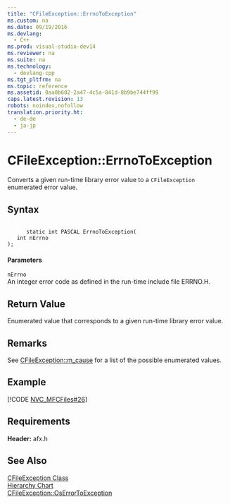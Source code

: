 ```yaml
---
title: "CFileException::ErrnoToException"
ms.custom: na
ms.date: 09/19/2016
ms.devlang: 
  - C++
ms.prod: visual-studio-dev14
ms.reviewer: na
ms.suite: na
ms.technology: 
  - devlang-cpp
ms.tgt_pltfrm: na
ms.topic: reference
ms.assetid: 0aa0b602-2a47-4c5a-841d-8b9be744ff99
caps.latest.revision: 13
robots: noindex,nofollow
translation.priority.ht: 
  - de-de
  - ja-jp
---
```

# CFileException::ErrnoToException
Converts a given run-time library error value to a `CFileException` enumerated error value.  
  
## Syntax  
  
```  
  
      static int PASCAL ErrnoToException(  
   int nErrno   
);  
```  
  
#### Parameters  
 `nErrno`  
 An integer error code as defined in the run-time include file ERRNO.H.  
  
## Return Value  
 Enumerated value that corresponds to a given run-time library error value.  
  
## Remarks  
 See [CFileException::m_cause](../vs140/CFileException--m_cause.md) for a list of the possible enumerated values.  
  
## Example  
 [!CODE [NVC_MFCFiles#26](../CodeSnippet/VS_Snippets_Cpp/NVC_MFCFiles#26)]  
  
## Requirements  
 **Header:** afx.h  
  
## See Also  
 [CFileException Class](../vs140/CFileException-Class.md)   
 [Hierarchy Chart](../vs140/Hierarchy-Chart.md)   
 [CFileException::OsErrorToException](../vs140/CFileException--OsErrorToException.md)